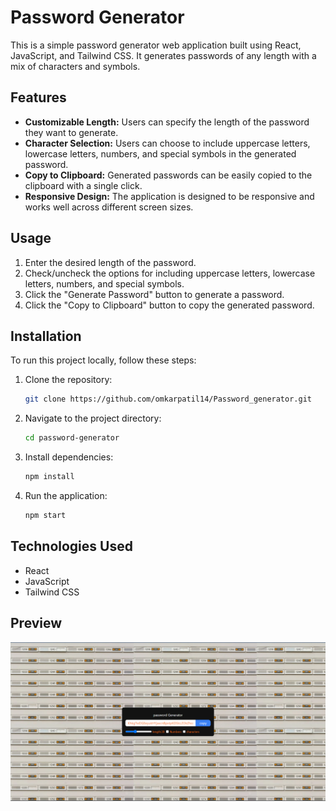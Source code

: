 # Password Generator

This is a simple password generator web application built using React, JavaScript, and Tailwind CSS. It generates passwords of any length with a mix of characters and symbols.

## Features

- **Customizable Length:** Users can specify the length of the password they want to generate.
- **Character Selection:** Users can choose to include uppercase letters, lowercase letters, numbers, and special symbols in the generated password.
- **Copy to Clipboard:** Generated passwords can be easily copied to the clipboard with a single click.
- **Responsive Design:** The application is designed to be responsive and works well across different screen sizes.

## Usage

1. Enter the desired length of the password.
2. Check/uncheck the options for including uppercase letters, lowercase letters, numbers, and special symbols.
3. Click the "Generate Password" button to generate a password.
4. Click the "Copy to Clipboard" button to copy the generated password.

## Installation

To run this project locally, follow these steps:

1. Clone the repository:

    ```bash
    git clone https://github.com/omkarpatil14/Password_generator.git
    ```

2. Navigate to the project directory:

    ```bash
    cd password-generator
    ```

3. Install dependencies:

    ```bash
    npm install
    ```

4. Run the application:

    ```bash
    npm start
    ```

## Technologies Used

- React
- JavaScript
- Tailwind CSS

## Preview

![Password Generator Preview](<src\assets\Screenshot 2024-01-31 191658.png>)


